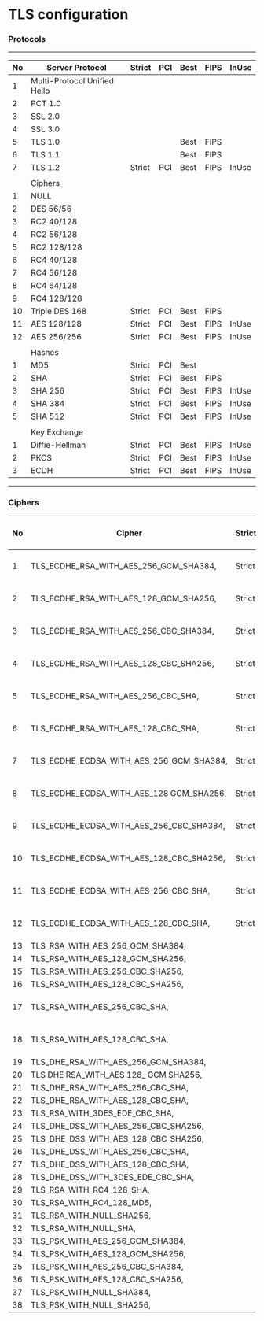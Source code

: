# TLS configuration 
### Protocols 
***
| No | Server Protocol              |  Strict | PCI |  Best |  FIPS | InUse |
| -- | ---------------------------- | ------- | --- | ----- | ----- | ----- |
| 1  | Multi-Protocol Unified Hello |         |     |       |       |       |
| 2  | PCT 1.0                      |         |     |       |       |       |
| 3  | SSL 2.0                      |         |     |       |       |       |
| 4  | SSL 3.0                      |         |     |       |       |       |
| 5  | TLS 1.0                      |         |     |  Best |  FIPS |       |
| 6  | TLS 1.1                      |         |     |  Best |  FIPS |       |
| 7  | TLS 1.2                      |  Strict | PCI |  Best |  FIPS | InUse |
|    |                              |         |     |       |       |       |
|    | Ciphers                      |         |     |       |       |       |
| 1  | NULL                         |         |     |       |       |       |
| 2  | DES 56/56                    |         |     |       |       |       |
| 3  | RC2 40/128                   |         |     |       |       |       |
| 4  | RC2 56/128                   |         |     |       |       |       |
| 5  | RC2 128/128                  |         |     |       |       |       |
| 6  | RC4 40/128                   |         |     |       |       |       |
| 7  | RC4 56/128                   |         |     |       |       |       |
| 8  | RC4 64/128                   |         |     |       |       |       |
| 9  | RC4 128/128                  |         |     |       |       |       |
| 10 | Triple DES 168               |  Strict | PCI |  Best |  FIPS |       |
| 11 | AES 128/128                  |  Strict | PCI |  Best |  FIPS | InUse |
| 12 | AES 256/256                  |  Strict | PCI |  Best |  FIPS | InUse |
|    |                              |         |     |       |       |       |
|    | Hashes                       |         |     |       |       |       |
| 1  | MD5                          |  Strict | PCI |  Best |       |       |
| 2  | SHA                          |  Strict | PCI |  Best |  FIPS |       |
| 3  | SHA 256                      |  Strict | PCI |  Best |  FIPS | InUse |
| 4  | SHA 384                      |  Strict | PCI |  Best |  FIPS | InUse |
| 5  | SHA 512                      |  Strict | PCI |  Best |  FIPS | InUse |
|    |                              |         |     |       |       |       |
|    | Key Exchange                 |         |     |       |       |       |
| 1  | Diffie-Hellman               |  Strict | PCI |  Best |  FIPS | InUse |
| 2  | PKCS                         |  Strict | PCI |  Best |  FIPS | InUse |
| 3  | ECDH                         |  Strict | PCI |  Best |  FIPS | InUse |

***
### Ciphers

| No | Cipher | Strict | PCI | Best | FIPS | TLS 1.2 InUse |
| -- | ----------------------------------------------- | ------- | --- | ----- | ----- | ----------------- |
| 1  | TLS\_ECDHE\_RSA\_WITH\_AES\_256\_GCM\_SHA384,   |  Strict | PCI |  Best |  FIPS | TLS 1.2 InUse     |
| 2  | TLS\_ECDHE\_RSA\_WITH\_AES\_128\_GCM\_SHA256,   |  Strict | PCI |  Best |  FIPS | TLS 1.2 InUse     |
| 3  | TLS\_ECDHE\_RSA\_WITH\_AES\_256\_CBC\_SHA384,   |  Strict | PCI |  Best |  FIPS | TLS 1.2 InUse     |
| 4  | TLS\_ECDHE\_RSA\_WITH\_AES\_128\_CBC\_SHA256,   |  Strict | PCI |  Best |  FIPS | TLS 1.2 InUse     |
| 5  | TLS\_ECDHE\_RSA\_WITH\_AES\_256\_CBC\_SHA,      |  Strict | PCI |  Best |  FIPS | TLS 1.2 InUse     |
| 6  | TLS\_ECDHE\_RSA\_WITH\_AES\_128\_CBC\_SHA,      |  Strict | PCI |  Best |  FIPS | TLS 1.2 InUse     |
| 7  | TLS\_ECDHE\_ECDSA\_WITH\_AES\_256\_GCM\_SHA384, |  Strict | PCI |  Best |  FIPS | TLS 1.2 InUse     |
| 8  | TLS\_ECDHE\_ECDSA\_WITH\_AES\_128 GCM\_SHA256,  |  Strict | PCI |  Best |  FIPS | TLS 1.2 InUse     |
| 9  | TLS\_ECDHE\_ECDSA\_WITH\_AES\_256\_CBC\_SHA384, |  Strict | PCI |  Best |  FIPS | TLS 1.2 InUse     |
| 10 | TLS\_ECDHE\_ECDSA\_WITH\_AES\_128\_CBC\_SHA256, |  Strict | PCI |  Best |  FIPS | TLS 1.2 InUse     |
| 11 | TLS\_ECDHE\_ECDSA\_WITH\_AES\_256\_CBC\_SHA,    |  Strict | PCI |  Best |  FIPS | TLS 1.2 InUse     |
| 12 | TLS\_ECDHE\_ECDSA\_WITH\_AES\_128\_CBC\_SHA,    |  Strict | PCI |  Best |  FIPS | TLS 1.2 InUse     |
| 13 | TLS\_RSA\_WITH\_AES\_256\_GCM\_SHA384,          |         | PCI |  Best |  FIPS |                   |
| 14 | TLS\_RSA\_WITH\_AES\_128\_GCM\_SHA256,          |         | PCI |  Best |  FIPS |                   |
| 15 | TLS\_RSA\_WITH\_AES\_256\_CBC\_SHA256,          |         | PCI |  Best |  FIPS |                   |
| 16 | TLS\_RSA\_WITH\_AES\_128\_CBC\_SHA256,          |         | PCI |  Best |  FIPS |                   |
| 17 | TLS\_RSA\_WITH\_AES\_256\_CBC\_SHA,             |         | PCI |  Best |  FIPS | TLS 1.2 InUse     |
| 18 | TLS\_RSA\_WITH\_AES\_128\_CBC\_SHA,             |         | PCI |  Best |  FIPS | TLS 1.2 InUse     |
| 19 | TLS\_DHE\_RSA\_WITH\_AES\_256\_GCM\_SHA384,     |         |     |       |  FIPS |                   |
| 20 | TLS DHE RSA\_WITH\_AES 128\_ GCM SHA256,        |         |     |       |  FIPS |                   |
| 21 | TLS\_DHE\_RSA\_WITH\_AES\_256\_CBC\_SHA,        |         |     |       |  FIPS |                   |
| 22 | TLS\_DHE\_RSA\_WITH\_AES\_128\_CBC\_SHA,        |         |     |       |  FIPS |                   |
| 23 | TLS\_RSA\_WITH\_3DES\_EDE\_CBC\_SHA,            |         |     |       |  FIPS |                   |
| 24 | TLS\_DHE\_DSS\_WITH\_AES\_256\_CBC\_SHA256,     |         |     |       |  FIPS |                   |
| 25 | TLS\_DHE\_DSS\_WITH\_AES\_128\_CBC\_SHA256,     |         |     |       |  FIPS |                   |
| 26 | TLS\_DHE\_DSS\_WITH\_AES\_256\_CBC\_SHA,        |         |     |       |  FIPS |                   |
| 27 | TLS\_DHE\_DSS\_WITH\_AES\_128\_CBC\_SHA,        |         |     |       |  FIPS |                   |
| 28 | TLS\_DHE\_DSS\_WITH\_3DES\_EDE\_CBC\_SHA,       |         |     |       |  FIPS |                   |
| 29 | TLS\_RSA\_WITH\_RC4\_128\_SHA,                  |         |     |       |       |                   |
| 30 | TLS\_RSA\_WITH\_RC4\_128\_MD5,                  |         |     |       |       |                   |
| 31 | TLS\_RSA\_WITH\_NULL\_SHA256,                   |         |     |       |       |                   |
| 32 | TLS\_RSA\_WITH\_NULL\_SHA,                      |         |     |       |       |                   |
| 33 | TLS\_PSK\_WITH\_AES\_256\_GCM\_SHA384,          |         |     |       |       |                   |
| 34 | TLS\_PSK\_WITH\_AES\_128\_GCM\_SHA256,          |         |     |       |       |                   |
| 35 | TLS\_PSK\_WITH\_AES\_256\_CBC\_SHA384,          |         |     |       |       |                   |
| 36 | TLS\_PSK\_WITH\_AES\_128\_CBC\_SHA256,          |         |     |       |       |                   |
| 37 | TLS\_PSK\_WITH\_NULL\_SHA384,                   |         |     |       |       |                   |
| 38 | TLS\_PSK\_WITH\_NULL\_SHA256,                   |         |     |       |       |                   |
                                                                                                          
                                                                                                          
                                                                                                          
                                                                                                          
                                                                                                          
                                                                                                          
                                                                                                          
